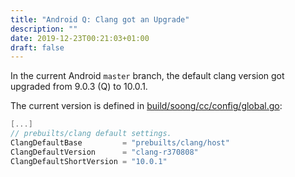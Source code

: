 ```yaml
---
title: "Android Q: Clang got an Upgrade"
description: ""
date: 2019-12-23T00:21:03+01:00
draft: false
---
```


In the current Android `master` branch, the default clang version got upgraded
from 9.0.3 (Q) to 10.0.1.

The current version is defined in [build/soong/cc/config/global.go][soong]:
```go
[...]
// prebuilts/clang default settings.
ClangDefaultBase         = "prebuilts/clang/host"
ClangDefaultVersion      = "clang-r370808"
ClangDefaultShortVersion = "10.0.1"
```

[soong]: https://android.googlesource.com/platform/build/soong/+/7e143af6ee16efad245922acd7baecbd980d2f98/cc/config/global.go#127
